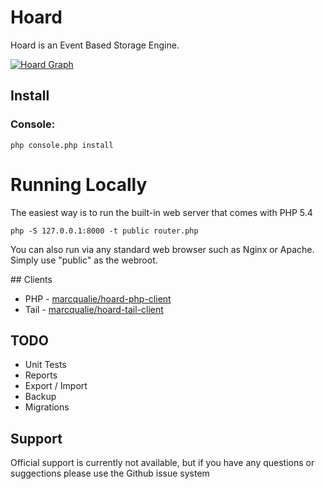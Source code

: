 # Hoard

Hoard is an Event Based Storage Engine.

[![Hoard Graph](https://cdn.marcqualie.com/github/hoard-graph.png)](https://github.com/marcqualie/hoard)


## Install

### Console:

    php console.php install


# Running Locally

The easiest way is to run the built-in web server that comes with PHP 5.4

    php -S 127.0.0.1:8000 -t public router.php

You can also run via any standard web browser such as Nginx or Apache. Simply use "public" as the webroot.


## Clients

- PHP - [marcqualie/hoard-php-client](https://github.com/marcqualie/hoard-php-client)
- Tail - [marcqualie/hoard-tail-client](https://github.com/marcqualie/hoard-tail-client)


## TODO

- Unit Tests
- Reports
- Export / Import
- Backup
- Migrations


## Support

Official support is currently not available, but if you have any questions or suggections please use the Github issue system
